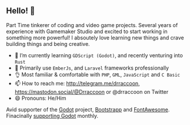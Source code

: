 ## Hello! 👋

Part Time tinkerer of coding and video game projects. Several years of experience with Gamemaker Studio and excited to start working in something more powerful!
I absoutely love learning new things and crave building things and being creative.

- 🌱  I’m currently learning `GDScript (Godot)`, and recently venturing into `Rust`
- 🧰  Primarily use `EmberJs`, and `Laravel` frameworks professionally
- 👌  Most familiar & comfortable with `PHP`, `GML`, `JavaScript` and `C Basic`
- 📫  How to reach me: http://telegram.me/drraccoon, https://mastodon.social/@Drraccoon or @drraccoon on Twitter
- 😄  Pronouns: He/Him

Avid supporter of the [Godot](https://godotengine.org/) project, [Bootstrapp](https://getbootstrap.com/) and [FontAwesome](https://fontawesome.com/). Finacinally [supporting Godot](https://www.patreon.com/bePatron?u=5597979) monthly.
